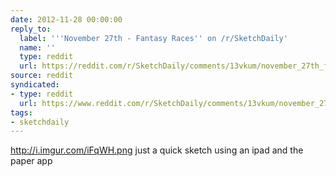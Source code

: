 ```yaml
---
date: 2012-11-28 00:00:00
reply_to:
  label: '''November 27th - Fantasy Races'' on /r/SketchDaily'
  name: ''
  type: reddit
  url: https://reddit.com/r/SketchDaily/comments/13vkum/november_27th_fantasy_races/
source: reddit
syndicated:
- type: reddit
  url: https://www.reddit.com/r/SketchDaily/comments/13vkum/november_27th_fantasy_races/c77xv66/
tags:
- sketchdaily
---
```


http://i.imgur.com/iFqWH.png just a quick sketch using an ipad and the paper app